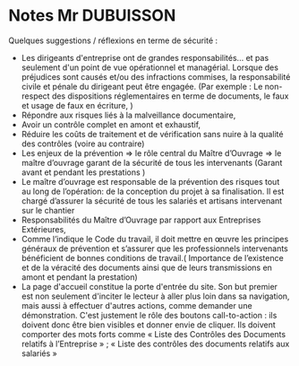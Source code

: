 # Notes Mr DUBUISSON

Quelques suggestions / réflexions en terme de sécurité :

* Les dirigeants d'entreprise ont de grandes responsabilités... et pas
seulement d'un point de vue opérationnel et managérial. Lorsque des
préjudices sont causés et/ou des infractions commises, la responsabilité
civile et pénale du dirigeant peut être engagée. (Par exemple : Le
non-respect des dispositions réglementaires en terme de documents, le faux
et usage de faux en écriture, )
* Répondre aux risques liés à la malveillance documentaire,
* Avoir un contrôle complet en amont et exhaustif,
* Réduire les coûts de traitement et de vérification sans nuire à la
qualité des contrôles (voire au contraire)
* Les enjeux de la prévention => le rôle central du Maître d’Ouvrage
=> le maître d’ouvrage garant de la sécurité de tous les intervenants
(Garant avant et pendant les prestations )
* Le maître d’ouvrage est responsable de la prévention des risques
tout au long de l’opération: de la conception du projet à sa finalisation.
Il est chargé d’assurer la sécurité de tous les salariés et artisans
intervenant sur le chantier
* Responsabilités du Maître d’Ouvrage par rapport aux Entreprises
Extérieures,
* Comme l’indique le Code du travail, il doit mettre en œuvre les
principes généraux de prévention et s’assurer que les professionnels
intervenants bénéficient de bonnes conditions de travail.( Importance de
l’existence et de la véracité des documents ainsi que de leurs transmissions
en amont et pendant la prestation)
* La page d'accueil constitue la porte d'entrée du site. Son but
premier est non seulement d'inciter le lecteur à aller plus loin dans sa
navigation, mais aussi à effectuer d'autres actions, comme demander une
démonstration. C'est justement le rôle des boutons call-to-action : ils
doivent donc être bien visibles et donner envie de cliquer. Ils doivent
comporter des mots forts comme « Liste des Contrôles des Documents relatifs
à l’Entreprise » ; « Liste des contrôles des documents relatifs aux salariés
»